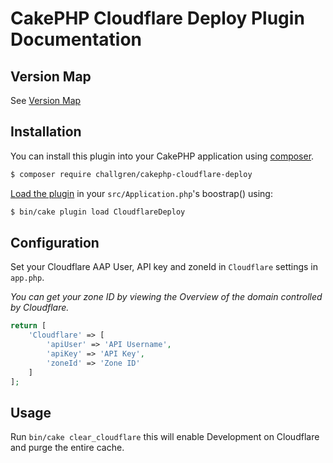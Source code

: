 # CakePHP Cloudflare Deploy Plugin Documentation
## Version Map
See [Version Map](https://github.com/challgren/cakephp-cloudflare-deploy/wiki)

## Installation
You can install this plugin into your CakePHP application using [composer](http://getcomposer.org).

```sh
$ composer require challgren/cakephp-cloudflare-deploy
```

[Load the plugin](https://book.cakephp.org/3.8/en/plugins.html#loading-a-plugin) in your `src/Application.php`'s boostrap() using:
```sh
$ bin/cake plugin load CloudflareDeploy
```

## Configuration

Set your Cloudflare AAP User, API key and zoneId in `Cloudflare` settings in `app.php`.

_You can get your zone ID by viewing the Overview of the domain controlled by Cloudflare._

```php
return [
	'Cloudflare' => [
		'apiUser' => 'API Username',
		'apiKey' => 'API Key',
		'zoneId' => 'Zone ID'
	]
];
```

## Usage

Run `bin/cake clear_cloudflare` this will enable Development on Cloudflare and purge the entire cache.
